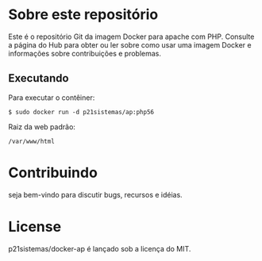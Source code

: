 # Sobre este repositório

Este é o repositório Git da imagem Docker para apache com PHP. Consulte a página do Hub para obter ou ler sobre como usar uma imagem Docker e informações sobre contribuições e problemas.

## Executando
Para executar o contêiner:

```
$ sudo docker run -d p21sistemas/ap:php56
```

Raiz da web padrão:

```
/var/www/html
```

# Contribuindo

seja bem-vindo para discutir bugs, recursos e idéias.

# License

 p21sistemas/docker-ap é lançado sob a licença do MIT.
